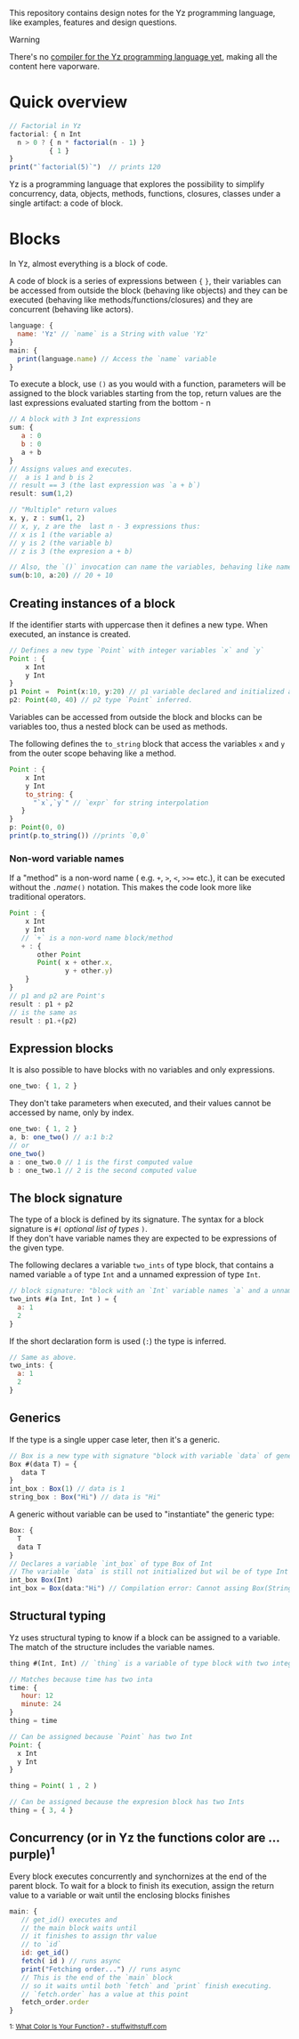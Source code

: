 This repository contains design notes for the Yz programming language, like examples, features and design questions. 


> [!WARNING]
> There's no [compiler for the Yz programming language yet](https://github.com/oscarryz/yzc), making all the content here vaporware. 

# Quick overview

```javascript
// Factorial in Yz
factorial: { n Int
  n > 0 ? { n * factorial(n - 1) }
          { 1 }
}
print("`factorial(5)`")  // prints 120
```
Yz is a programming language that explores the possibility to simplify concurrency, data, objects, methods, functions, closures, classes under a single artifact: a code of block.

# Blocks
In Yz, almost everything is a block of code. 

A code of block is a series of expressions between `{` `}`, their variables can be accessed from outside the block (behaving like objects) and they can be executed (behaving like methods/functions/closures) and they are concurrent (behaving like actors).


```javascript
language: {
  name: 'Yz' // `name` is a String with value 'Yz'
}
main: {
  print(language.name) // Access the `name` variable
}
```

To execute a block, use `()` as you would with a function, parameters will be assigned to the block variables starting from the top, return values are the last expressions evaluated starting from the bottom - n

```js
// A block with 3 Int expressions
sum: {
   a : 0
   b : 0
   a + b
}
// Assigns values and executes.
//  a is 1 and b is 2
// result == 3 (the last expression was `a + b`)
result: sum(1,2)

// "Multiple" return values
x, y, z : sum(1, 2)
// x, y, z are the  last n - 3 expressions thus:
// x is 1 (the variable a)
// y is 2 (the variable b)
// z is 3 (the expresion a + b) 

// Also, the `()` invocation can name the variables, behaving like named parameters
sum(b:10, a:20) // 20 + 10 
```

## Creating instances of a block

If the identifier starts with uppercase then it defines a new type. When executed, an instance is created. 

```javascript
// Defines a new type `Point` with integer variables `x` and `y` 
Point : {
    x Int
    y Int
}
p1 Point =  Point(x:10, y:20) // p1 variable declared and initialized an a new instace created
p2: Point(40, 40) // p2 type `Point` inferred.
```

Variables can be accessed from outside the block and blocks can be variables too, thus a nested block can be used as methods. 

The following defines the `to_string` block that access the variables `x`  and `y` from the outer scope behaving like a method.

```javascript
Point : {
    x Int
    y Int
    to_string: {
      "`x`,`y`" // `expr` for string interpolation
   }
}
p: Point(0, 0)
print(p.to_string()) //prints `0,0`
```

### Non-word variable names
If a "method" is a non-word name ( e.g. `+`, `>`, `<`, `>>=` etc.), it can be executed without the `.`_name_`()` notation. 
This makes the code look more like traditional operators.

```javascript
Point : {
    x Int
    y Int
   // `+` is a non-word name block/method
   + : { 
       other Point
       Point( x + other.x, 
              y + other.y)
    }
}
// p1 and p2 are Point's
result : p1 + p2 
// is the same as 
result : p1.+(p2)
```

## Expression blocks

It is also possible to have blocks with no variables and only expressions.

```javascript
one_two: { 1, 2 }
```
They don't take parameters when executed, and their values cannot be accessed by name, only by index.

```javascript
one_two: { 1, 2 }
a, b: one_two() // a:1 b:2
// or 
one_two()
a : one_two.0 // 1 is the first computed value
b : one_two.1 // 2 is the second computed value
```

## The block signature

The type of a block is defined by its signature. The syntax for a block signature is `#(` _optional list of types_ `)`.  
If they don't have variable names they are expected to be expressions of the given type.  

The following declares a variable `two_ints` of type block, that contains a named variable `a` of type `Int` and a unnamed expression of type `Int`.

```javascript
// block signature: "block with an `Int` variable names `a` and a unnamed `Int` expression"
two_ints #(a Int, Int ) = {
  a: 1
  2
}
```
If the short declaration form is used (`:`) the type is inferred.
```js
// Same as above.
two_ints: {
  a: 1
  2
}
```

## Generics 

If the type is a single upper case leter, then it's a generic.

```js
// Box is a new type with signature "block with variable `data` of generic type T"
Box #(data T) = {
   data T
}
int_box : Box(1) // data is 1
string_box : Box("Hi") // data is "Hi"
```

A generic without variable can be used to "instantiate" the generic type:

```js
Box: {
  T
  data T
}
// Declares a variable `int_box` of type Box of Int
// The variable `data` is still not initialized but wil be of type Int
int_box Box(Int) 
int_box = Box(data:"Hi") // Compilation error: Cannot assing Box(String) to Box(Int) 
``` 


## Structural typing

Yz uses structural typing to know if a block can be assigned to a variable.  
The match of the structure includes the variable names.  

```js
thing #(Int, Int) // `thing` is a variable of type block with two integers

// Matches because time has two inta
time: {
   hour: 12
   minute: 24
}
thing = time

// Can be assigned because `Point` has two Int
Point: {
  x Int
  y Int
}

thing = Point( 1 , 2 )

// Can be assigned because the expresion block has two Ints
thing = { 3, 4 }
```

## Concurrency (or in Yz the functions color are ... purple)<sup>1</sup>
 
Every block executes concurrently and synchornizes at the end of the parent block. 
To wait for a block to finish its execution, assign the return value to a variable or wait until the enclosing blocks finishes
```js
main: {
   // get_id() executes and
   // the main block waits until
   // it finishes to assign thr value
   // to `id`
   id: get_id()
   fetch( id ) // runs async
   print("Fetching order...") // runs async
   // This is the end of the `main` block
   // so it waits until both `fetch` and `print` finish executing. 
   // `fetch.order` has a value at this point
   fetch_order.order 
}

```
<sup>1: [What Color Is Your Function? - stuffwithstuff.com](https://journal.stuffwithstuff.com/2015/02/01/what-color-is-your-function/)</sup>

